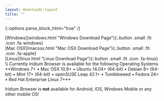 ```yaml
---
layout: downloads-layout
title: ""
---
```


{::options parse_block_html="true" /}
<div class="row">
<div class="4u 12u$(small)">
[Windows](windows.html "Windows Download Page"){:.button .small .fit .icon .fa-windows}
</div>
<div class="4u 12u$(small)">
[Mac OSX](macosx.html "Mac OSX Download Page"){:.button .small .fit .icon .fa-apple}
</div>
<div class="4u 12u$(small)">
[Linux](linux.html "Linux Download Page"){:.button .small .fit .icon .fa-linux}
</div>
</div>
\\
Currently Iridium Browser is available for the following Operating Systems    
**Windows 7+ &#8226; 
Mac OSX 10.9+ &#8226; 
Ubuntu 14.04+ (64-bit) &#8226; 
Debian 8+ (64-bit) &#8226; 
Mint 17+ (64-bit) &#8226; 
openSUSE Leap 42.1+ &#8226; 
Tumbleweed &#8226; 
Fedora 24+ &#8226; 
Red Hat Enterprise Linux 7+**

<span class="fa fa-warning"></span> Iridium Browser is **not** available for Android, iOS, Windows Mobile or any other mobile OS!
